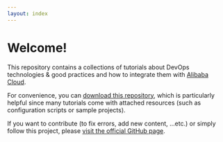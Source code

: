 ```yaml
---
layout: index
---
```

# Welcome!
This repository contains a collections of tutorials about DevOps technologies & good practices and how to integrate
them with [Alibaba Cloud](https://www.alibabacloud.com/).

For convenience, you can [download this repository](https://github.com/aliyun/devops-tutorials/archive/master.zip),
which is particularly helpful since many tutorials come with attached resources (such as configuration scripts or
sample projects).

If you want to contribute (to fix errors, add new content, ...etc.) or simply follow this project, please
[visit the official GitHub page](https://github.com/aliyun/devops-tutorials).

